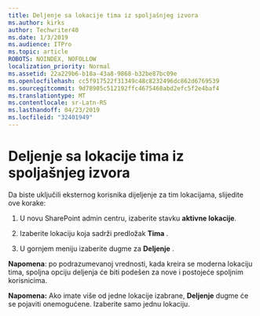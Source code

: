```yaml
---
title: Deljenje sa lokacije tima iz spoljašnjeg izvora
ms.author: kirks
author: Techwriter40
ms.date: 1/3/2019
ms.audience: ITPro
ms.topic: article
ROBOTS: NOINDEX, NOFOLLOW
localization_priority: Normal
ms.assetid: 22a229b6-b18a-43a8-9868-b32be87bc09e
ms.openlocfilehash: cc5f917522f31349c48c8232496dc862d6769539
ms.sourcegitcommit: 9d78905c512192ffc4675468abd2efc5f2e4baf4
ms.translationtype: MT
ms.contentlocale: sr-Latn-RS
ms.lasthandoff: 04/23/2019
ms.locfileid: "32401949"
---
```

# <a name="external-sharing-with-a-team-site"></a>Deljenje sa lokacije tima iz spoljašnjeg izvora

Da biste uključili eksternog korisnika dijeljenje za tim lokacijama, slijedite ove korake: 
  
1. U novu SharePoint admin centru, izaberite stavku **aktivne lokacije**.
  
2. Izaberite lokaciju koja sadrži predložak **Tima** . 
  
3. U gornjem meniju izaberite dugme za **Deljenje** . 
  
 **Napomena**: po podrazumevanoj vrednosti, kada kreira se moderna lokaciju tima, spoljna opciju deljenja će biti podešen za nove i postojeće spoljnim korisnicima. 
  
 **Napomena:** Ako imate više od jedne lokacije izabrane, **Deljenje** dugme će se pojaviti onemogućene. Izaberite samo jednu lokaciju. 
  

